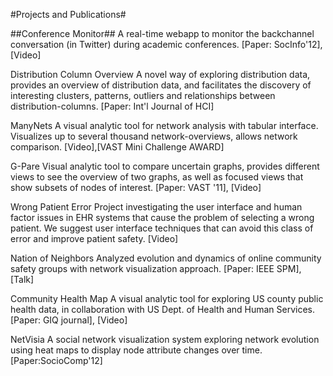 

#Projects and Publications#

##Conference Monitor##
A real-time webapp to monitor the backchannel conversation (in Twitter) during academic conferences.
[Paper: SocInfo'12], [Video]

Distribution Column Overview
A novel way of exploring distribution data, provides an overview of distribution data, and facilitates the discovery of interesting clusters, patterns, outliers and relationships between distribution-columns.
[Paper: Int'l Journal of HCI]

ManyNets
A visual analytic tool for network analysis with tabular interface. Visualizes up to several thousand network-overviews, allows network comparison.
[Video],[VAST Mini Challenge AWARD]

G-Pare
Visual analytic tool to compare uncertain graphs, provides different views to see the overview of two graphs, as well as focused views that show subsets of nodes of interest.
[Paper: VAST '11], [Video]

Wrong Patient Error
Project investigating the user interface and human factor issues in EHR systems that cause the problem of selecting a wrong patient. We suggest user interface techniques that can avoid this class of error and improve patient safety.
[Video]

Nation of Neighbors
Analyzed evolution and dynamics of online community safety groups with network visualization approach.
[Paper: IEEE SPM], [Talk]

Community Health Map
A visual analytic tool for exploring US county public health data, in collaboration with US Dept. of Health and Human Services.
[Paper: GIQ journal], [Video]

NetVisia
A social network visualization system exploring network evolution using heat maps to display node attribute changes over time.[Paper:SocioComp'12]
